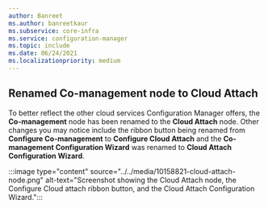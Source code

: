 ```yaml
---
author: Banreet
ms.author: banreetkaur
ms.subservice: core-infra
ms.service: configuration-manager
ms.topic: include
ms.date: 06/24/2021
ms.localizationpriority: medium
---
```


## <a name="bkmk_cloud"></a> Renamed Co-management node to Cloud Attach
<!--10158821, 10115058-->
To better reflect the other cloud services Configuration Manager offers, the **Co-management** node has been renamed to the **Cloud Attach** node. Other changes you may notice include the ribbon button being renamed from **Configure Co-management**  to **Configure Cloud Attach** and the **Co-management Configuration Wizard** was renamed to **Cloud Attach Configuration Wizard**.

:::image type="content" source="../../media/10158821-cloud-attach-node.png" alt-text="Screenshot showing the Cloud Attach node, the Configure Cloud attach ribbon button, and the Cloud Attach Configuration Wizard.":::
